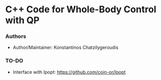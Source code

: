 # C++ Code for Whole-Body Control with QP

### Authors

- Author/Maintainer: Konstantinos Chatzilygeroudis

### TO-DO

- Interface with Ipopt: https://github.com/coin-or/Ipopt
